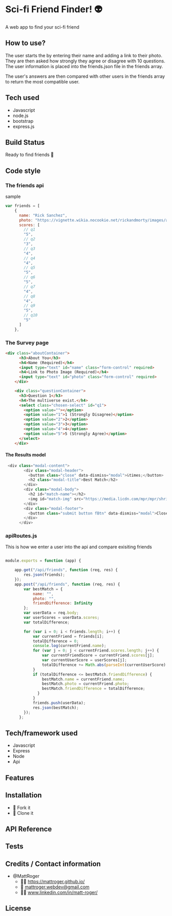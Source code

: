 # Sci-fi Friend Finder! :alien:
 A web app to find your sci-fi friend

## How to use?
The user starts the by entering their name and adding a link to their photo. They are then asked how strongly they agree or disagree with 10 questions. The user information is placed into the friends.json file in the friends array.

The user's answers are then compared with other users in the friends array to return the most compatible user.

## Tech used
* Javascript
* node.js
* bootstrap
* express.js

## Build Status
Ready to find friends :checkered_flag:

## Code style
### The friends api
sample
```javascript
var friends = [
    {
      name: "Rick Sanchez",
      photo: "https://vignette.wikia.nocookie.net/rickandmorty/images/a/a6/Rick_Sanchez.png/revision/latest/scale-to-width-down/310?cb=20160923150728",
      scores: [
        // q1
        "5",
        // q2
        "3",
        // q3
        "4",
        // q4
        "4",
        // q5
        "5",
        // q6
        "5",
        // q7
        "4",
        // q8
        "4",
        // q9
        "5",
        // q10
        "5"
      ]
    },
```
### The Survey page
```html
<div class="aboutContainer">
      <h3>About You</h3>
      <h4>Name (Required)</h4>
      <input type="text" id="name" class="form-control" required>
      <h4>Link to Photo Image (Required)</h4>
      <input type="text" id="photo" class="form-control" required>
    </div>

    <div class="questionContainer">
      <h3>Question 1</h3>
      <h4>The multiverse exist.</h4>
      <select class="chosen-select" id="q1">
        <option value=""></option>
        <option value="1">1 (Strongly Disagree)</option>
        <option value="2">2</option>
        <option value="3">3</option>
        <option value="4">4</option>
        <option value="5">5 (Strongly Agree)</option>
      </select>
    </div>
```
#### The Results model
```javascript
 <div class="modal-content">
        <div class="modal-header">
          <button class="close" data-dismiss="modal">&times;</button>
          <h2 class="modal-title">Best Match</h2>
        </div>
        <div class="modal-body">
          <h2 id="match-name"></h2>
          <img id="match-img" src="https://media.licdn.com/mpr/mpr/shrinknp_400_400/p/6/005/064/1bd/3435aa3.jpg" alt="">
        </div>
        <div class="modal-footer">
          <button class="submit button fBtn" data-dismiss="modal">Close</button>
        </div>
      </div>
```

### apiRoutes.js
This is how we enter a user into the api and compare exisiting friends
```javascript

module.exports = function (app) {

    app.get("/api/friends", function (req, res) {
        res.json(friends);
    });
    app.post("/api/friends", function (req, res) {
        var bestMatch = {
            name: "",
            photo: "",
            friendDifference: Infinity
        };
        var userData = req.body;
        var userScores = userData.scores;
        var totalDifference;

        for (var i = 0; i < friends.length; i++) {
            var currentFriend = friends[i];
            totalDifference = 0;
            console.log(currentFriend.name);
            for (var j = 0; j < currentFriend.scores.length; j++) {
                var currentFriendScore = currentFriend.scores[j];
                var currentUserScore = userScores[j];
                totalDifference += Math.abs(parseInt(currentUserScore) - parseInt(currentFriendScore));
            }
            if (totalDifference <= bestMatch.friendDifference) {
                bestMatch.name = currentFriend.name;
                bestMatch.photo = currentFriend.photo;
                bestMatch.friendDifference = totalDifference;
              }
            }
            friends.push(userData); 
            res.json(bestMatch);
        });
      }; 
```

## Tech/framework used
* Javascript
* Express
* Node
* Api

## Features

## Installation
* :trident: Fork it
* :sheep: Clone it


## API Reference

## Tests



## Credits / Contact information
* @MattRoger 
  * :man_office_worker: https://mattroger.github.io/
  * :e-mail: mattroger.webdev@gmail.com
  * :man_office_worker: www.linkedin.com/in/matt-roger/


## License
